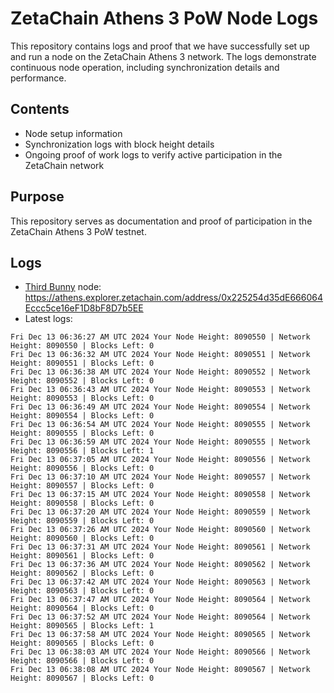 # ZetaChain Athens 3 PoW Node Logs
This repository contains logs and proof that we have successfully set up and run a node on the ZetaChain Athens 3 network. The logs demonstrate continuous node operation, including synchronization details and performance.

## Contents
- Node setup information
- Synchronization logs with block height details
- Ongoing proof of work logs to verify active participation in the ZetaChain network

## Purpose
This repository serves as documentation and proof of participation in the ZetaChain Athens 3 PoW testnet.

## Logs

- [Third Bunny](https://thirdbunny.xyz/) node: https://athens.explorer.zetachain.com/address/0x225254d35dE666064Eccc5ce16eF1D8bF8D7b5EE
- Latest logs:
```
Fri Dec 13 06:36:27 AM UTC 2024 Your Node Height: 8090550 | Network Height: 8090550 | Blocks Left: 0
Fri Dec 13 06:36:32 AM UTC 2024 Your Node Height: 8090551 | Network Height: 8090551 | Blocks Left: 0
Fri Dec 13 06:36:38 AM UTC 2024 Your Node Height: 8090552 | Network Height: 8090552 | Blocks Left: 0
Fri Dec 13 06:36:43 AM UTC 2024 Your Node Height: 8090553 | Network Height: 8090553 | Blocks Left: 0
Fri Dec 13 06:36:49 AM UTC 2024 Your Node Height: 8090554 | Network Height: 8090554 | Blocks Left: 0
Fri Dec 13 06:36:54 AM UTC 2024 Your Node Height: 8090555 | Network Height: 8090555 | Blocks Left: 0
Fri Dec 13 06:36:59 AM UTC 2024 Your Node Height: 8090555 | Network Height: 8090556 | Blocks Left: 1
Fri Dec 13 06:37:05 AM UTC 2024 Your Node Height: 8090556 | Network Height: 8090556 | Blocks Left: 0
Fri Dec 13 06:37:10 AM UTC 2024 Your Node Height: 8090557 | Network Height: 8090557 | Blocks Left: 0
Fri Dec 13 06:37:15 AM UTC 2024 Your Node Height: 8090558 | Network Height: 8090558 | Blocks Left: 0
Fri Dec 13 06:37:20 AM UTC 2024 Your Node Height: 8090559 | Network Height: 8090559 | Blocks Left: 0
Fri Dec 13 06:37:26 AM UTC 2024 Your Node Height: 8090560 | Network Height: 8090560 | Blocks Left: 0
Fri Dec 13 06:37:31 AM UTC 2024 Your Node Height: 8090561 | Network Height: 8090561 | Blocks Left: 0
Fri Dec 13 06:37:36 AM UTC 2024 Your Node Height: 8090562 | Network Height: 8090562 | Blocks Left: 0
Fri Dec 13 06:37:42 AM UTC 2024 Your Node Height: 8090563 | Network Height: 8090563 | Blocks Left: 0
Fri Dec 13 06:37:47 AM UTC 2024 Your Node Height: 8090564 | Network Height: 8090564 | Blocks Left: 0
Fri Dec 13 06:37:52 AM UTC 2024 Your Node Height: 8090564 | Network Height: 8090565 | Blocks Left: 1
Fri Dec 13 06:37:58 AM UTC 2024 Your Node Height: 8090565 | Network Height: 8090565 | Blocks Left: 0
Fri Dec 13 06:38:03 AM UTC 2024 Your Node Height: 8090566 | Network Height: 8090566 | Blocks Left: 0
Fri Dec 13 06:38:08 AM UTC 2024 Your Node Height: 8090567 | Network Height: 8090567 | Blocks Left: 0
```
